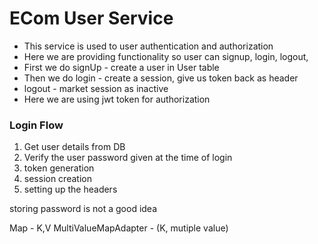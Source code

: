 # ECom User Service

- This service is used to user authentication and authorization 
- Here we are providing functionality so user can signup, login, logout,
- First we do signUp - create a user in User table
- Then we do login - create a session, give us token back as header
- logout - market session as inactive
- Here we are using jwt token for authorization

### Login Flow

1. Get user details from DB
2. Verify the user password given at the time of login
3. token generation
4. session creation
5. setting up the headers


storing password is not a good idea

Map - K,V
MultiValueMapAdapter - (K, mutiple value)




